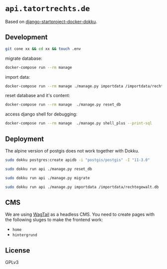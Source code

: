 # `api.tatortrechts.de`

Based on [django-startproject-docker-dokku](https://github.com/jfilter/django-startproject-docker-dokku).

## Development

```bash
git cone xx && cd xx && touch .env
```

migrate database:

```bash
docker-compose run --rm manage
```

import data:

```bash
docker-compose run --rm manage ./manage.py importdata /importdata/rechtegewalt.db
```

reset database and it's content:

```bash
docker-compose run --rm manage  ./manage.py reset_db
```

access django shell for debugging:

```bash
docker-compose run --rm manage  ./manage.py shell_plus --print-sql
```

## Deployment

The alpine version of postgis does not work together with Dokku.

```bash
sudo dokku postgres:create apidb -i "postgis/postgis" -I "11-3.0"
```

```bash
sudo dokku run api ./manage.py reset_db
```

```bash
sudo dokku run api ./manage.py migrate
```

```bash
sudo dokku run api ./manage.py importdata /importdata/rechtegewalt.db
```

## CMS

We are using [WagTail](https://wagtail.io/) as a headless CMS.
You need to create pages with the following sluges to make the frontend work:

- `home`
- `hintergrund`

## License

GPLv3
